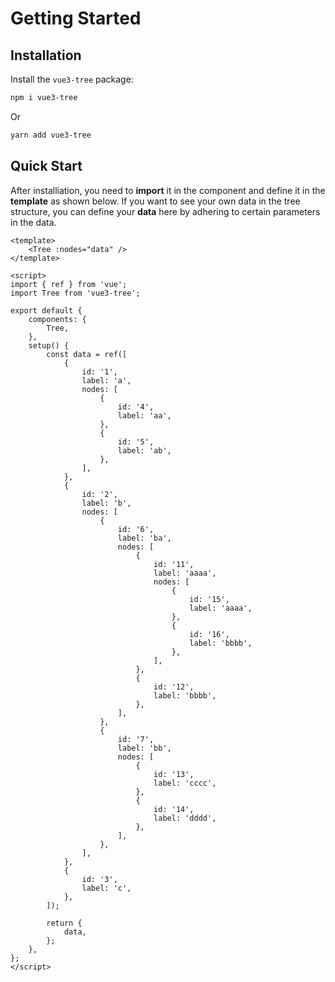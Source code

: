 # Getting Started

## Installation

Install the `vue3-tree` package:

```sh
npm i vue3-tree
```

Or

```sh
yarn add vue3-tree
```

## Quick Start

After installiation, you need to **import** it in the component and define it in the **template** as shown below. If you want to see your own data in the tree structure, you can define your **data** here by adhering to certain parameters in the data.

<Tree :nodes="[
  {
    id: '1',
    label: 'a',
    nodes: [
      {
        id: '4',
        label: 'aa',
      },
      {
        id: '5',
        label: 'ab',
      },
    ],
  },
  {
    id: '2',
    label: 'b',
    nodes: [
      {
        id: '6',
        label: 'ba',
        nodes: [
          {
            id: '11',
            label: 'aaaa',
            nodes: [
              {
                id: '15',
                label: 'aaaa',
              },
              {
                id: '16',
                label: 'bbbb',
              },
            ],
          },
          {
            id: '12',
            label: 'bbbb',
          },
        ],
      },
      {
        id: '7',
        label: 'bb',
        nodes: [
          {
            id: '13',
            label: 'cccc',
          },
          {
            id: '14',
            label: 'dddd',
          },
        ],
      },
    ],
  },
  {
    id: '3',
    label: 'c',
  },
]" />

```vue
<template>
	<Tree :nodes="data" />
</template>

<script>
import { ref } from 'vue';
import Tree from 'vue3-tree';

export default {
	components: {
		Tree,
	},
	setup() {
		const data = ref([
			{
				id: '1',
				label: 'a',
				nodes: [
					{
						id: '4',
						label: 'aa',
					},
					{
						id: '5',
						label: 'ab',
					},
				],
			},
			{
				id: '2',
				label: 'b',
				nodes: [
					{
						id: '6',
						label: 'ba',
						nodes: [
							{
								id: '11',
								label: 'aaaa',
								nodes: [
									{
										id: '15',
										label: 'aaaa',
									},
									{
										id: '16',
										label: 'bbbb',
									},
								],
							},
							{
								id: '12',
								label: 'bbbb',
							},
						],
					},
					{
						id: '7',
						label: 'bb',
						nodes: [
							{
								id: '13',
								label: 'cccc',
							},
							{
								id: '14',
								label: 'dddd',
							},
						],
					},
				],
			},
			{
				id: '3',
				label: 'c',
			},
		]);

		return {
			data,
		};
	},
};
</script>
```
